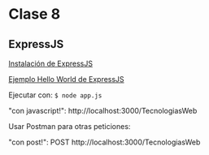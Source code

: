 # Clase 8
## ExpressJS

[Instalación de ExpressJS](http://expressjs.com/en/starter/installing.html)

[Ejemplo Hello World de ExpressJS](http://expressjs.com/en/starter/hello-world.html)

Ejecutar con: `$ node app.js`

"con javascript!": http://localhost:3000/TecnologiasWeb

Usar Postman para otras peticiones:

"con post!": POST http://localhost:3000/TecnologiasWeb